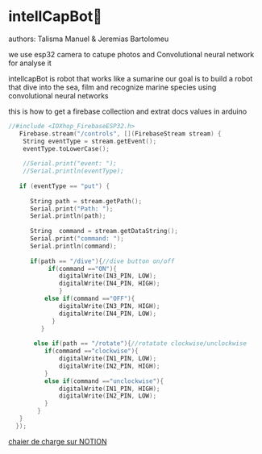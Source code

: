# intellCapBot🤖

authors: 
Talisma Manuel & Jeremias Bartolomeu<br>


we use esp32 camera to catupe photos and Convolutional neural network for analyse it 

intellcapBot is robot that works like a sumarine 
our goal is to build a robot that dive into the sea, film and recognize marine species using convolutional neural networks

this is how to get a firebase collection and extrat docs values in arduino



```cpp
//#include <IOXhop_FirebaseESP32.h>
   Firebase.stream("/controls", [](FirebaseStream stream) {
    String eventType = stream.getEvent();
    eventType.toLowerCase();
     
    //Serial.print("event: ");
    //Serial.println(eventType);
   
   if (eventType == "put") {
      
      String path = stream.getPath();
      Serial.print("Path: ");
      Serial.println(path);
    
      String  command = stream.getDataString();
      Serial.print("command: ");
      Serial.println(command);
     
      if(path == "/dive"){//dive button on/off 
           if(command =="ON"){
              digitalWrite(IN3_PIN, LOW);
              digitalWrite(IN4_PIN, HIGH);
              }
          else if(command =="OFF"){
              digitalWrite(IN3_PIN, HIGH);
              digitalWrite(IN4_PIN, LOW);
            }
         }
 
       else if(path == "/rotate"){//rotatate clockwise/unclockwise
          if(command =="clockwise"){
              digitalWrite(IN1_PIN, LOW);
              digitalWrite(IN2_PIN, HIGH);
          }
          else if(command =="unclockwise"){
              digitalWrite(IN1_PIN, HIGH);
              digitalWrite(IN2_PIN, LOW);
          }
        }
   }
  });
```

<a href="https://www.notion.so/projeto-INTELLCAP-8fc0aab3e8a24e9c8a9eb93412a3a829">chaier de charge sur NOTION</a>
